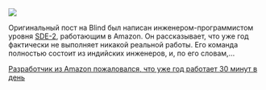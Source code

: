 <!--2025-07-02 12:50:33-->
<div class="yb">
  <div class="rss habr"><img src="https://habrastorage.org/getpro/habr/upload_files/3eb/701/39d/3eb70139d91a045dad80af90b8668a22.png" /><p>Оригинальный пост на Blind был написан инженером-программистом уровня <a href="https://amazon.jobs/content/en/how-we-hire/sde-ii-interview-prep" rel="noopener noreferrer nofollow">SDE-2</a>, работающим в Amazon. Он рассказывает, что уже год фактически не выполняет никакой реальной работы. Его команда полностью состоит из индийских инженеров, и, по его словам,... <p class="titl"><a href="https://habr.com/ru/news/924310/?utm_source=habrahabr&utm_medium=rss&utm_campaign=924310">Разработчик из Amazon пожаловался, что уже год работает 30 минут в день</a></p></div>
</div>
